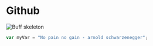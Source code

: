 # Github

![Buff skeleton](https://github.com/user-attachments/assets/50c5d361-3736-43f1-b81a-8ecb311f7647)

``` javascript
var myVar = "No pain no gain - arnold schwarzenegger";
```
